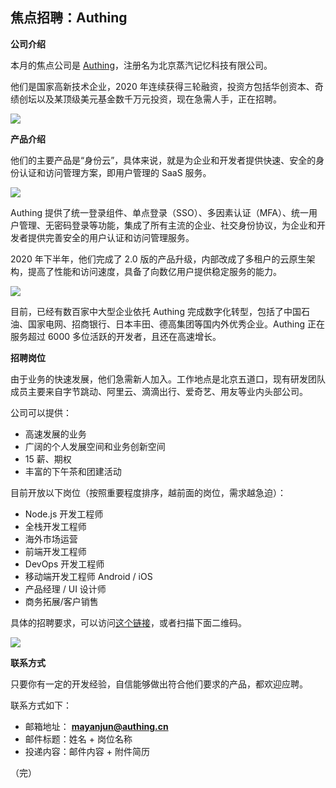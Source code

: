 ## 焦点招聘：Authing

**公司介绍**

本月的焦点公司是 [Authing](authing.cn)，注册名为北京蒸汽记忆科技有限公司。

他们是国家高新技术企业，2020 年连续获得三轮融资，投资方包括华创资本、奇绩创坛以及某顶级美元基金数千万元投资，现在急需人手，正在招聘。

![](https://cdn.beekka.com/blogimg/asset/202010/bg2020101004.png)

**产品介绍**

他们的主要产品是“身份云”，具体来说，就是为企业和开发者提供快速、安全的身份认证和访问管理方案，即用户管理的 SaaS 服务。

![](https://cdn.beekka.com/blogimg/asset/202010/bg2020101005.png)

Authing 提供了统一登录组件、单点登录（SSO）、多因素认证（MFA）、统一用户管理、无密码登录等功能，集成了所有主流的企业、社交身份协议，为企业和开发者提供完善安全的用户认证和访问管理服务。

2020 年下半年，他们完成了 2.0 版的产品升级，内部改成了多租户的云原生架构，提高了性能和访问速度，具备了向数亿用户提供稳定服务的能力。

![](https://cdn.beekka.com/blogimg/asset/202010/bg2020101006.png)

目前，已经有数百家中大型企业依托 Authing 完成数字化转型，包括了中国石油、国家电网、招商银行、日本丰田、德高集团等国内外优秀企业。Authing 正在服务超过 6000 多位活跃的开发者，且还在高速增长。

**招聘岗位**

由于业务的快速发展，他们急需新人加入。工作地点是北京五道口，现有研发团队成员主要来自字节跳动、阿里云、滴滴出行、爱奇艺、用友等业内头部公司。

公司可以提供：

- 高速发展的业务
- 广阔的个人发展空间和业务创新空间
- 15 薪、期权
- 丰富的下午茶和团建活动

目前开放以下岗位（按照重要程度排序，越前面的岗位，需求越急迫）：

- Node.js 开发工程师
- 全栈开发工程师
- 海外市场运营
- 前端开发工程师
- DevOps 开发工程师
- 移动端开发工程师 Android / iOS 
- 产品经理 / UI 设计师
- 商务拓展/客户销售

具体的招聘要求，可以访问[这个链接](https://authing.cn/joinus)，或者扫描下面二维码。

![](https://cdn.beekka.com/blogimg/asset/202012/bg2020123010.jpg)

**联系方式**

只要你有一定的开发经验，自信能够做出符合他们要求的产品，都欢迎应聘。

联系方式如下：

- 邮箱地址： **mayanjun@authing.cn**
- 邮件标题：姓名 + 岗位名称
- 投递内容：邮件内容 + 附件简历

（完）
